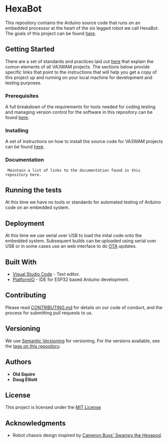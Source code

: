 # HexaBot

This repository contains the Arduino source code that runs on an embedded processor at the heart of the six legged robot we call HexaBot. The goals of this project can be found [here](goals.md). 

## Getting Started

There are a set of standards and practices laid out [here](https://va3wam.github.io/) that explain the comon elements of all VA3WAM projects. The sections below provide specific links that point to the instructions that will help you get a copy of this project up and running on your local machine for development and testing purposes. 

### Prerequisites

A full breakdown of the requirements for tools needed for coding testing and managing version control for the software in this repository can be found [here](https://va3wam.github.io/software/).

### Installing

A set of instructions on how to install the source code for VA3WAM projects can be found [here](https://va3wam.github.io/versionControl/). 

### Documentation

``` Maintain a list of links to the documentation found in this repository here.```

## Running the tests

At this time we have no tools or standards for automated testing of Arduino code on an embedded system. 

## Deployment

At this time we use serial over USB to load the inital code onto the embedded system. Subsequent builds can be uploaded using serial over USB or in some cases use an web interface to do [OTA](https://en.wikipedia.org/wiki/Over-the-air_programming) updates.

## Built With

  - [Visual Studio Code](https://code.visualstudio.com/) - Text editor.
  - [PlatformIO](https://platformio.org/) - IDE for ESP32 based Arduino development.

## Contributing

Please read [CONTRIBUTING.md](contributing.md) for details on our code
of conduct, and the process for submitting pull requests to us.

## Versioning

We use [Semantic Versioning](http://semver.org/) for versioning. For the versions
available, see the [tags on this
repository](https://github.com/va3wam/hexaBot/releases). 

## Authors

  - **Old Squire**
  - **Doug Elliott**

## License

This project is licensed under the [MIT License](license.md)

## Acknowledgments

  - Robot chassis design inspired by [Cameron Buss' Swampy the Hexapod](https://grabcad.com/cameron.buss-1). 
